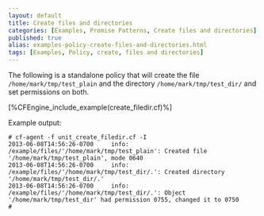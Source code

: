 ```yaml
---
layout: default
title: Create files and directories
categories: [Examples, Promise Patterns, Create files and directories]
published: true
alias: examples-policy-create-files-and-directories.html
tags: [Examples, Policy, create, files and directories]
---
```


The following is a standalone policy that will create the file
`/home/mark/tmp/test_plain` and the directory `/home/mark/tmp/test_dir/`
and set permissions on both.

[%CFEngine_include_example(create_filedir.cf)%]

Example output:

```
# cf-agent -f unit_create_filedir.cf -I
2013-06-08T14:56:26-0700     info: /example/files/'/home/mark/tmp/test_plain': Created file '/home/mark/tmp/test_plain', mode 0640
2013-06-08T14:56:26-0700     info: /example/files/'/home/mark/tmp/test_dir/.': Created directory '/home/mark/tmp/test_dir/.'
2013-06-08T14:56:26-0700     info: /example/files/'/home/mark/tmp/test_dir/.': Object '/home/mark/tmp/test_dir' had permission 0755, changed it to 0750
# 
```

